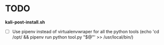 # TODO
**kali-post-install.sh**
- [ ] Use pipenv instead of virtualenvwraper for all the python tools (echo 'cd /opt/<tool> && pipenv run python tool.py "$@"' >> /usr/local/bin/<name>)
